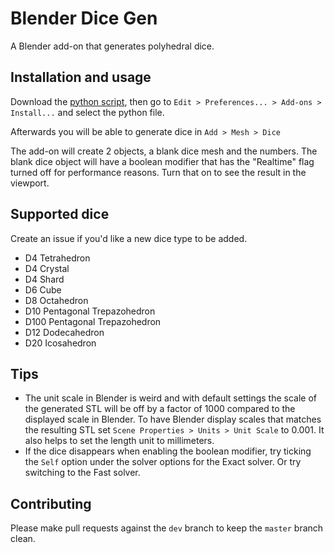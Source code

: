 # Blender Dice Gen

A Blender add-on that generates polyhedral dice.

## Installation and usage

Download the [python script](https://github.com/Longi94/blender-dice-gen/releases), then go to `Edit > Preferences... > Add-ons > Install...` and select the python file.

Afterwards you will be able to generate dice in `Add > Mesh > Dice`

The add-on will create 2 objects, a blank dice mesh and the numbers. The blank dice object will have a boolean modifier that has the "Realtime" flag turned off for performance reasons. Turn that on to see the result in the viewport.

## Supported dice

Create an issue if you'd like a new dice type to be added.

- D4 Tetrahedron
- D4 Crystal
- D4 Shard
- D6 Cube
- D8 Octahedron
- D10 Pentagonal Trepazohedron
- D100 Pentagonal Trepazohedron
- D12 Dodecahedron
- D20 Icosahedron

## Tips

- The unit scale in Blender is weird and with default settings the scale of the generated STL will be off by a factor of 1000 compared to the displayed scale in Blender. To have Blender display scales that matches the resulting STL set `Scene Properties > Units > Unit Scale` to 0.001. It also helps to set the length unit to millimeters.
- If the dice disappears when enabling the boolean modifier, try ticking the `Self` option under the solver options for the Exact solver. Or try switching to the Fast solver.

## Contributing

Please make pull requests against the `dev` branch to keep the `master` branch clean.
